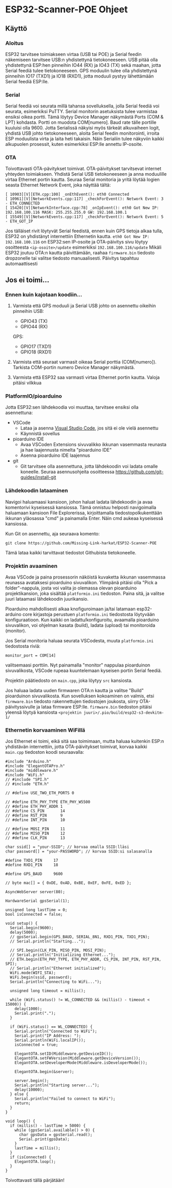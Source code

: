 # ESP32-Scanner-POE Ohjeet

## Käyttö
### Aloitus
ESP32 tarvitsee toimiakseen virtaa (USB tai POE) ja Serial feedin näkemiseen tarvitsee USB:n yhdistettynä tietokoneeseen. USB pitää olla yhdistettynä ESP:hen pinneihin IO44 (RX) ja IO43 (TX) sekä maahan, jotta Serial feediä tulee tietokoneeseen. GPS moduulin tulee olla yhdistettynä pinneihin IO17 (TXD1) ja IO18 (RXD1), jotta moduuli pystyy lähettämään Serial feediä ESP:lle.

### Serial
Serial feediä voi seurata millä tahansa sovelluksella, jolla Serial feediä voi seurata, esimerkiksi PuTTY. Serial monitorin asetuksista tulee varmistaa ensiksi oikea portti. Tämä löytyy Device Manager näkymästä Ports (COM & LPT) kohdasta. Portti on muodota COM[numero]. Baud rate tälle portille kuuluisi olla 9600. Jotta Serialissä näkyisi myös tärkeät alkuvaiheen logit, yhdistä USB johto tietokoneeseen, aloita Serial feedin monitorointi, irroita ESP moduulista virta ja laita heti takaisin. Näin Serialiin tulee näkyviin kaikki alkupuolen prosessit, kuten esimerkiksi ESP:lle annettu IP-osoite.

### OTA
Toivottavasti OTA-pävitykset toimivat. OTA-päivitykset tarvitsevat internet yhteyden toimiakseen. Yhdistä Serial USB tietokoneeseen ja anna moduulille virtaa Ethernet portin kautta. Seuraa Serial monitoria ja yritä löytää logien seasta Ethernet Network Event, joka näyttää tältä:
```
[ 10903][V][ETH.cpp:100] _onEthEvent(): eth0 Connected
[ 10961][V][NetworkEvents.cpp:117] _checkForEvent(): Network Event: 3 - ETH_CONNECTED
[ 15420][V][NetworkInterface.cpp:78] _onIpEvent(): eth0 Got New IP: 192.168.100.116 MASK: 255.255.255.0 GW: 192.168.100.1
[ 15549][V][NetworkEvents.cpp:117] _checkForEvent(): Network Event: 5 - ETH_GOT_IP
```
Jos tälläiset rivit löytyvät Serial feedistä, ennen kuin GPS tietoja alkaa tulla, ESP32 on yhdistänyt internettiin Ethernetin kautta. `eth0 Got New IP: 192.168.100.116` on ESP32:sen IP-osoite ja OTA-päivitys sivu löytyy osoitteesta `<ip-osoite>/update` esimerkiksi `192.168.100.116/update` Mikäli ESP32 joutuu OTA:n kautta päivittämään, raahaa `firmware.bin` tiedosto dropzonelle tai valitse tiedosto manuaalisesti. Päivitys tapahtuu automaattisesti

## Jos ei toimi...
### Ennen kuin kajotaan koodiin...
1. Varmista että GPS moduuli ja Serial USB johto on asennettu oikeihin pinneihin
    USB:
    - GPIO43 (TX)
    - GPIO44 (RX)
    
    GPS:
    - GPIO17 (TXD1)
    - GPIO18 (RXD1)
2. Varmista että seuraat varmasit oikeaa Serial porttia (COM[numero]). Tarkista COM-portin numero Device Manager näkymästä.
3. Varmista että ESP32 saa varmasti virtaa Ethernet portin kautta. Valoja pitäisi vilkkua

### PlatformIO/pioarduino
Jotta ESP32:sen lähdekoodia voi muuttaa, tarvitsee ensiksi olla asennettuna:
- VSCode
    - Lataa ja asenna [Visual Studio Code](https://code.visualstudio.com/), jos sitä ei ole vielä asennettu
    - Käynnistä sovellus
- pioarduino IDE
    - Avaa VSCoden Extensions sivuvalikko ikkunan vasemmasta reunasta ja hae laajennusta nimelta "pioarduino IDE"
    - Asenna pioarduino IDE laajennus
- git
    - Git tarvitsee olla asennettuna, jotta lähdekoodin voi ladata omalle koneelle. Seuraa asennusohjeita osoitteessa https://github.com/git-guides/install-git

### Lähdekoodin lataaminen
Navigoi haluamaasi kansioon, johon haluat ladata lähdekoodin ja avaa komentorivi kyseisessä kansiossa. Tämä onnistuu helposti navigoimalla haluamaan kansioon File Explorerissa, kirjoittamalla tiedostopolkukenttään ikkunan yläosassa "cmd" ja painamalla Enter. Näin cmd aukeaa kyseisessä kansiossa.

Kun Git on asennettu, aja seuraava komento:
```
git clone https://github.com/Missing-Link-harkat/ESP32-Scanner-POE
```
Tämä lataa kaikki tarvittavat tiedostot Githubista tietokoneelle.

### Projektin avaaminen
Avaa VSCode ja paina prosessorin näköistä kuvaketta ikkunan vasemmassa reunassa avataksesi pioarduino sivuvalikon. Ylimpänä pitäisi olla "Pick a folder"-nappula, josta voi valita jo olemassa olevan pioarduino projektikansion, joka sisältää `platformio.ini` tiedoston. Paina sitä, ja valitse juuri lataamasi lähdekoodin juurikansio.

Pioarduino mahdollisesti alkaa knofiguroimaan ja/tai latamaan esp32-arduino core kirjastoja perustuen `platformio.ini` tiedostosta löytyvään konfiguraatioon. Kun kaikki on ladattu/konfiguroitu, avaamalla pioarduino sivuvalikon, voi ohjelman kasata (build), ladata (upload) tai monitoroida (monitor).

Jos Serial monitoria haluaa seurata VSCodesta, muuta `platformio.ini` tiedostosta riviä:
```
monitor_port = COM[14]
```
valitsemaasi porttiin. Nyt painamalla "monitor" nappulaa pioarduinon sivuvalikosta, VSCode rupeaa kuuntelemaan kyseisen portin Serial feediä.

Projektin päätiedosto on `main.cpp`, joka löytyy `src` kansiosta.

Jos haluaa ladata uuden firmwaren OTA:n kautta ja valitse "Build" pioarduinon sivuvalikosta. Kun sovelluksen kokoaminen on valmis, etsi `firmware.bin` tiedosto rakennettujen tiedostojen joukosta, siirry OTA-päivityssivulle ja lataa firmware ESP:lle. `firmware.bin` tiedoston pitäisi yleensä löytyä kansiosta `<projektin juuri>/.pio/build/esp32-s3-devkitm-1/`

### Ethernetin korvaaminen WiFillä
Jos Ethernet ei toimi, eikä sitä saa toimimaan, mutta haluaa kuitenkin ESP:n yhdistävän internettiin, jotta OTA-päivitykset toimivat, korvaa kaikki `main.cpp` tiedoston koodi seuraavalla:
```
#include "Arduino.h"
#include "ElegantOTAPro.h"
#include "middleware.h"
#include "WiFi.h"
// #include "SPI.h"
// #include "ETH.h"

// #define USE_TWO_ETH_PORTS 0

// #define ETH_PHY_TYPE ETH_PHY_W5500
// #define ETH_PHY_ADDR 1
// #define CS_PIN       14
// #define RST_PIN      9
// #define INT_PIN      10

// #define MOSI_PIN     11
// #define MISO_PIN     12
// #define CLK_PIN      13

char ssid[] = "your-SSID"; // korvaa omalla SSID:lläsi
char password[] = "your-PASSWORD"; // korvaa SSID:si salasanalla

#define TXD1_PIN     17
#define RXD1_PIN     18

#define GPS_BAUD     9600

// byte mac[] = { 0xDE, 0xAD, 0xBE, 0xEF, 0xFE, 0xED };

AsyncWebServer server(80);

HardwareSerial gpsSerial(1);

unsigned long lastTime = 0;
bool isConnected = false;

void setup() {
  Serial.begin(9600);
  delay(5000);
  // gpsSerial.begin(GPS_BAUD, SERIAL_8N1, RXD1_PIN, TXD1_PIN);
  // Serial.println("Starting...");

  // SPI.begin(CLK_PIN, MISO_PIN, MOSI_PIN);
  // Serial.println("Initializing Ethernet...");
  // ETH.begin(ETH_PHY_TYPE, ETH_PHY_ADDR, CS_PIN, INT_PIN, RST_PIN, SPI);
  // Serial.println("Ethernet initialized");
  WiFi.mode(WIFI_STA);
  WiFi.begin(ssid, password);
  Serial.println("Connecting to WiFi...");

  unsigned long timeout = millis();

  while (WiFi.status() != WL_CONNECTED && (millis() - timeout < 15000)) {
    delay(1000);
    Serial.print(".");
  }

  if (WiFi.status() == WL_CONNECTED) {
    Serial.println("Connected to WiFi");
    Serial.print("IP Address: ");
    Serial.println(WiFi.localIP());
    isConnected = true;

    ElegantOTA.setID(Middleware.getDeviceID());
    ElegantOTA.setFWVersion(Middleware.getDeviceVersion());
    ElegantOTA.setDeveloperMode(Middleware.isDeveloperMode());
  
    ElegantOTA.begin(&server);
  
    server.begin();
    Serial.println("Starting server...");
    delay(10000);
  } else {
    Serial.println("Failed to connect to WiFi");
    return;
  }
}

void loop() {
  if (millis() - lastTime > 5000) {
    while (gpsSerial.available() > 0) {
      char gpsData = gpsSerial.read();
      Serial.print(gpsData);
    }
    lastTime = millis();
  }
  if (isConnected) {
    ElegantOTA.loop();
  }
}
```

Toivottavasti tällä pärjätään!